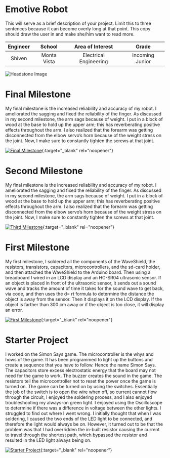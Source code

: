 ﻿# Emotive Robot
This will serve as a brief description of your project. Limit this to three sentences because it can become overly long at that point. This copy should draw the user in and make she/him want to read more.

| **Engineer** | **School** | **Area of Interest** | **Grade** |
|:--:|:--:|:--:|:--:|
| Shiven | Monta Vista | Electrical Engineering | Incoming Junior

![Headstone Image](https://lh3.googleusercontent.com/pw/AM-JKLXDup6e4WkFGuUA2uXlTGvdqtQN5gzSGLogjFB3K6ypCvvZT73b53kSLDGUUHYaue1QZz8hVeajVRTOK5ZZz0unGi_ima-w1Y3ee0w2Xp5JebJXRRFdFiD_F9piFprIo55cYy_-cKI2SmA_zjM6H_MM=w741-h740-no?authuser=0)
  
# Final Milestone
My final milestone is the increased reliability and accuracy of my robot. I ameliorated the sagging and fixed the reliability of the finger. As discussed in my second milestone, the arm sags because of weight. I put in a block of wood at the base to hold up the upper arm; this has reverberating positive effects throughout the arm. I also realized that the forearm was getting disconnected from the elbow servo’s horn because of the weight stress on the joint. Now, I make sure to constantly tighten the screws at that joint. 

[![Final Milestone](https://res.cloudinary.com/marcomontalbano/image/upload/v1612573869/video_to_markdown/images/youtube--F7M7imOVGug-c05b58ac6eb4c4700831b2b3070cd403.jpg )](https://www.youtube.com/watch?v=F7M7imOVGug&feature=emb_logo "Final Milestone"){:target="_blank" rel="noopener"}

# Second Milestone
My final milestone is the increased reliability and accuracy of my robot. I ameliorated the sagging and fixed the reliability of the finger. As discussed in my second milestone, the arm sags because of weight. I put in a block of wood at the base to hold up the upper arm; this has reverberating positive effects throughout the arm. I also realized that the forearm was getting disconnected from the elbow servo’s horn because of the weight stress on the joint. Now, I make sure to constantly tighten the screws at that joint.

[![Third Milestone](https://res.cloudinary.com/marcomontalbano/image/upload/v1612574014/video_to_markdown/images/youtube--y3VAmNlER5Y-c05b58ac6eb4c4700831b2b3070cd403.jpg)](https://www.youtube.com/watch?v=y3VAmNlER5Y&feature=emb_logo "Second Milestone"){:target="_blank" rel="noopener"}
# First Milestone
  

My first milestone, I soldered all the components of the WaveShield, the resistors, transistors, capacitors, microcontrollers, and the sd-card holder, and then attached the WaveShield to the Arduino board. Then using a breadboard I wired in an LCD display and an HC-SR04 ultrasonic sensor. If an object is placed in front of the ultrasonic sensor, it sends out a sound wave and tracks the amount of time it takes for the sound wave to get back, via code, and then uses the d= rt formula to determine the distance the object is away from the sensor. Then it displays it on the LCD display. If the object is farther than 300 cm away or if the object is too close, it will display an error.

[![First Milestone](https://res.cloudinary.com/marcomontalbano/image/upload/v1612574117/video_to_markdown/images/youtube--CaCazFBhYKs-c05b58ac6eb4c4700831b2b3070cd403.jpg)](https://www.youtube.com/watch?v=CaCazFBhYKs "First Milestone"){:target="_blank" rel="noopener"}

# Starter Project
  

I worked on the Simon Says game. The microcontroller is the whys and hows of the game. It has been programmed to light up the buttons and create a sequence that you have to follow. Hence the name Simon Says. The capacitors store excess electrostatic energy that the board may not need for the game to work. The buzzer creates the sound in the game. The resistors tell the microcontroller not to reset the power once the game is turned on. The game can be turned on by using the switches. Essentially the job of the switch is to open the wire when off, so current cannot flow through the circuit, I enjoyed the soldering process, and I also enjoyed troubleshooting my always-on green light. I enjoyed using the Oscilloscope to determine if there was a difference in voltage between the other lights. I struggled to find out where I went wrong. I initially thought that when I was soldering, I caused the two ends of the LED light to be connected, and therefore the light would always be on. However, it turned out to be that the problem was that I had overridden the in-built resistor causing the current to travel through the shortest path, which bypassed the resistor and resulted in the LED light always being on.


[![Starter Project](https://i3.ytimg.com/vi/UZ5jQw0zDd4/maxresdefault.jpg)](https://www.youtube.com/watch?v=UZ5jQw0zDd4&list=PLe-u_DjFx7ety6PBV7EGy1wbiB0mTp2jW&index=7 "First Milestone"){:target="_blank" rel="noopener"}



